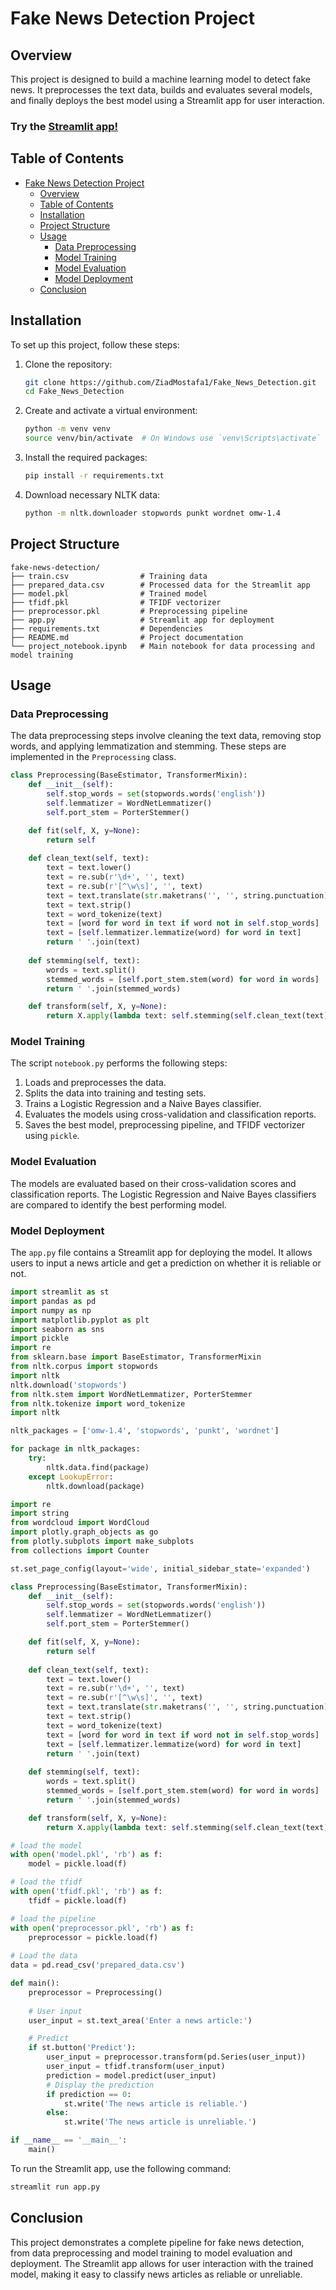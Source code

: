 ﻿# Fake News Detection Project

## Overview

This project is designed to build a machine learning model to detect fake news. It preprocesses the text data, builds and evaluates several models, and finally deploys the best model using a Streamlit app for user interaction.

### Try the [Streamlit app!](https://ziadmostafa1-fake-news-detection-app-mvav1l.streamlit.app/)

## Table of Contents

- [Fake News Detection Project](#fake-news-detection-project)
  - [Overview](#overview)
  - [Table of Contents](#table-of-contents)
  - [Installation](#installation)
  - [Project Structure](#project-structure)
  - [Usage](#usage)
    - [Data Preprocessing](#data-preprocessing)
    - [Model Training](#model-training)
    - [Model Evaluation](#model-evaluation)
    - [Model Deployment](#model-deployment)
  - [Conclusion](#conclusion)

## Installation

To set up this project, follow these steps:

1. Clone the repository:
   ```sh
   git clone https://github.com/ZiadMostafa1/Fake_News_Detection.git
   cd Fake_News_Detection
   ```

2. Create and activate a virtual environment:
   ```sh
   python -m venv venv
   source venv/bin/activate  # On Windows use `venv\Scripts\activate`
   ```

3. Install the required packages:
   ```sh
   pip install -r requirements.txt
   ```

4. Download necessary NLTK data:
   ```sh
   python -m nltk.downloader stopwords punkt wordnet omw-1.4
   ```

## Project Structure

```
fake-news-detection/
├── train.csv                # Training data
├── prepared_data.csv        # Processed data for the Streamlit app
├── model.pkl                # Trained model
├── tfidf.pkl                # TFIDF vectorizer
├── preprocessor.pkl         # Preprocessing pipeline
├── app.py                   # Streamlit app for deployment
├── requirements.txt         # Dependencies
├── README.md                # Project documentation
└── project_notebook.ipynb   # Main notebook for data processing and model training
```

## Usage

### Data Preprocessing

The data preprocessing steps involve cleaning the text data, removing stop words, and applying lemmatization and stemming. These steps are implemented in the `Preprocessing` class.

```python
class Preprocessing(BaseEstimator, TransformerMixin):
    def __init__(self):
        self.stop_words = set(stopwords.words('english'))
        self.lemmatizer = WordNetLemmatizer()
        self.port_stem = PorterStemmer()

    def fit(self, X, y=None):
        return self
    
    def clean_text(self, text):
        text = text.lower()
        text = re.sub(r'\d+', '', text)
        text = re.sub(r'[^\w\s]', '', text)        
        text = text.translate(str.maketrans('', '', string.punctuation))
        text = text.strip()
        text = word_tokenize(text)
        text = [word for word in text if word not in self.stop_words]
        text = [self.lemmatizer.lemmatize(word) for word in text]
        return ' '.join(text)
    
    def stemming(self, text):
        words = text.split()
        stemmed_words = [self.port_stem.stem(word) for word in words]
        return ' '.join(stemmed_words)

    def transform(self, X, y=None):
        return X.apply(lambda text: self.stemming(self.clean_text(text)))    
```

### Model Training

The script `notebook.py` performs the following steps:
1. Loads and preprocesses the data.
2. Splits the data into training and testing sets.
3. Trains a Logistic Regression and a Naive Bayes classifier.
4. Evaluates the models using cross-validation and classification reports.
5. Saves the best model, preprocessing pipeline, and TFIDF vectorizer using `pickle`.

### Model Evaluation

The models are evaluated based on their cross-validation scores and classification reports. The Logistic Regression and Naive Bayes classifiers are compared to identify the best performing model.

### Model Deployment

The `app.py` file contains a Streamlit app for deploying the model. It allows users to input a news article and get a prediction on whether it is reliable or not.

```python
import streamlit as st
import pandas as pd
import numpy as np
import matplotlib.pyplot as plt
import seaborn as sns
import pickle
import re
from sklearn.base import BaseEstimator, TransformerMixin
from nltk.corpus import stopwords
import nltk
nltk.download('stopwords')
from nltk.stem import WordNetLemmatizer, PorterStemmer
from nltk.tokenize import word_tokenize
import nltk

nltk_packages = ['omw-1.4', 'stopwords', 'punkt', 'wordnet']

for package in nltk_packages:
    try:
        nltk.data.find(package)
    except LookupError:
        nltk.download(package)

import re
import string
from wordcloud import WordCloud
import plotly.graph_objects as go
from plotly.subplots import make_subplots
from collections import Counter

st.set_page_config(layout='wide', initial_sidebar_state='expanded')

class Preprocessing(BaseEstimator, TransformerMixin):
    def __init__(self):
        self.stop_words = set(stopwords.words('english'))
        self.lemmatizer = WordNetLemmatizer()
        self.port_stem = PorterStemmer()

    def fit(self, X, y=None):
        return self
    
    def clean_text(self, text):
        text = text.lower()
        text = re.sub(r'\d+', '', text)
        text = re.sub(r'[^\w\s]', '', text)        
        text = text.translate(str.maketrans('', '', string.punctuation))
        text = text.strip()
        text = word_tokenize(text)
        text = [word for word in text if word not in self.stop_words]
        text = [self.lemmatizer.lemmatize(word) for word in text]
        return ' '.join(text)
    
    def stemming(self, text):
        words = text.split()
        stemmed_words = [self.port_stem.stem(word) for word in words]
        return ' '.join(stemmed_words)

    def transform(self, X, y=None):
        return X.apply(lambda text: self.stemming(self.clean_text(text)))    

# load the model
with open('model.pkl', 'rb') as f:
    model = pickle.load(f)

# load the tfidf
with open('tfidf.pkl', 'rb') as f:
    tfidf = pickle.load(f)

# load the pipeline
with open('preprocessor.pkl', 'rb') as f:
    preprocessor = pickle.load(f)
        
# Load the data
data = pd.read_csv('prepared_data.csv')

def main():
    preprocessor = Preprocessing()
    
    # User input
    user_input = st.text_area('Enter a news article:')

    # Predict
    if st.button('Predict'):
        user_input = preprocessor.transform(pd.Series(user_input))
        user_input = tfidf.transform(user_input)
        prediction = model.predict(user_input)
        # Display the prediction
        if prediction == 0:
            st.write('The news article is reliable.')
        else:
            st.write('The news article is unreliable.')

if __name__ == '__main__':
    main()
```

To run the Streamlit app, use the following command:
```sh
streamlit run app.py
```

## Conclusion

This project demonstrates a complete pipeline for fake news detection, from data preprocessing and model training to model evaluation and deployment. The Streamlit app allows for user interaction with the trained model, making it easy to classify news articles as reliable or unreliable.
